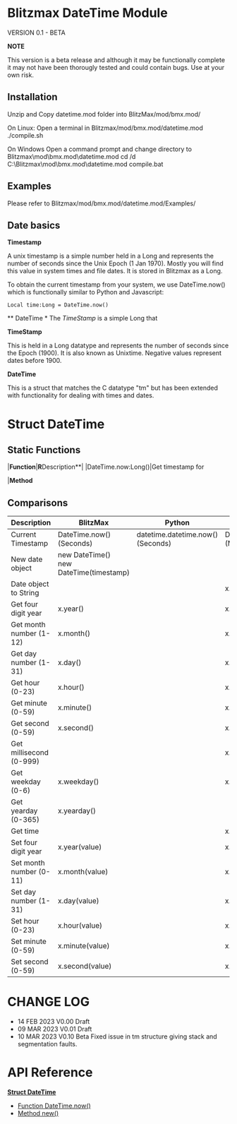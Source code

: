 # Blitzmax DateTime Module
VERSION 0.1 - BETA

**NOTE**

This version is a beta release and although it may be functionally complete it may not have been thorougly tested and could contain bugs.
Use at your own risk.
 
## Installation

Unzip and Copy datetime.mod folder into BlitzMax/mod/bmx.mod/

On Linux:
    Open a terminal in Blitzmax/mod/bmx.mod/datetime.mod
    ./compile.sh

On Windows
    Open a command prompt and change directory to Blitzmax\mod\bmx.mod\datetime.mod
    cd /d C:\Blitzmax\mod\bmx.mod\datetime.mod
    compile.bat

## Examples

Please refer to Blitzmax/mod/bmx.mod/datetime.mod/Examples/

## Date basics

**Timestamp**

A unix timestamp is a simple number held in a Long and represents the number of seconds since the Unix Epoch (1 Jan 1970). Mostly you will find this value in system times and file dates. It is stored in Blitzmax as a Long.

To obtain the current timestamp from your system, we use DateTime.now() which is functionally similar to Python and Javascript:

```Local time:Long = DateTime.now()``` 





** DateTime *
The *TimeStamp* is a simple Long that 

**TimeStamp**

This is held in a Long datatype and represents the number of seconds since the Epoch (1900). It is also known as Unixtime.
Negative values represent dates before 1900.

**DateTime**

This is a struct that matches the C datatype "tm" but has been extended with functionality for dealing with times and dates.

# Struct DateTime

## Static Functions
|**Function**|**R**Description**|
|DateTime.now:Long()|Get timestamp for

|**Method**


## Comparisons

|Description              |BlitzMax|Python|Javascript|
|-------------------------|----------------|------|----------|
| Current Timestamp       | DateTime.now()<br>(Seconds) | datetime.datetime.now()<br>(Seconds) | DateTime.now()<br>(Millisecs) | 
| New date object         | new DateTime()<br>new DateTime(timestamp) | | |new Date()<br>new Date(date string)<br>new Date(year,month)<br>new Date(year,month,day)<br>new Date(year,month,day,hours)<br>new Date(year,month,day,hours,minutes)<br>new Date(year,month,day,hours,minutes,seconds)<br>new Date(year,month,day,hours,minutes,seconds,ms)<br>new Date(milliseconds) |
| Date object to String   |             | | x.strftime(format) | x.toLocaleString()<br>x.toString() |
| Get four digit year     | x.year()    | | x.getFullYear() |
| Get month number (1-12) | x.month()   | | x.getMonth() |
| Get day number (1-31)   | x.day()     | | x.getDate() |
| Get hour (0-23)         | x.hour()    | | x.getHours() |
| Get minute (0-59)       | x.minute()  | | x.getMinutes() |
| Get second (0-59)       | x.second()  | | x.getSeconds()	|
| Get millisecond (0-999) |             | | x.getMilliseconds() |	
| Get weekday (0-6)       | x.weekday() | | x.getDay() |
| Get yearday (0-365)     | x.yearday() | |  |
| Get time                |             | | x.getTime() |
| Set four digit year     | x.year(value) | | x.setFullYear() |
| Set month number (0-11) | x.month(value)   | | x.getMonth() |
| Set day number (1-31)   | x.day(value)     | | x.getDate() |
| Set hour (0-23)         | x.hour(value)   | | x.getHours() |
| Set minute (0-59)       | x.minute(value) | | x.getMinutes() |
| Set second (0-59)       | x.second(value) | | x.getSeconds()	|

# CHANGE LOG

* 14 FEB 2023  V0.00  Draft
* 09 MAR 2023  V0.01  Draft
* 10 MAR 2023  V0.10  Beta   Fixed issue in tm structure giving stack and segmentation faults.

# API Reference

**[Struct DateTime][DateTime]**
* [Function DateTime.now()][DateTime.now]
* [Method new()][DateTime.new]

[DateTime]: https://github.com/blitzmaxmods/datetime.mod/docs/DateTime.md "Struct DateTime"
[DateTime.now]: https://github.com/blitzmaxmods/datetime.mod/docs/DateTime_now.md
[DateTime.new]: https://github.com/blitzmaxmods/datetime.mod/docs/DateTime_new.md
